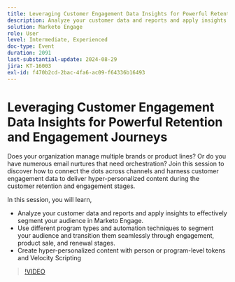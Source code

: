 ```yaml
---
title: Leveraging Customer Engagement Data Insights for Powerful Retention and Engagement Journeys
description: Analyze your customer data and reports and apply insights to effectively segment your audience in Marketo Engage. Use different program types and automation techniques to segment your audience and transition them seamlessly through engagement, product sale, and renewal stages. Create hyper-personalized content with person or program-level tokens and Velocity Scripting
solution: Marketo Engage
role: User
level: Intermediate, Experienced
doc-type: Event
duration: 2091
last-substantial-update: 2024-08-29
jira: KT-16003
exl-id: f470b2cd-2bac-4fa6-ac09-f64336b16493
---
```

# Leveraging Customer Engagement Data Insights for Powerful Retention and Engagement Journeys

Does your organization manage multiple brands or product lines? Or do you have numerous email nurtures that need orchestration? Join this session to discover how to connect the dots across channels and harness customer engagement data to deliver hyper-personalized content during the customer retention and engagement stages.

In this session, you will learn,

* Analyze your customer data and reports and apply insights to effectively segment your audience in Marketo Engage.
* Use different program types and automation techniques to segment your audience and transition them seamlessly through engagement, product sale, and renewal stages.
* Create hyper-personalized content with person or program-level tokens and Velocity Scripting

>[!VIDEO](https://video.tv.adobe.com/v/3432946/?learn=on)
